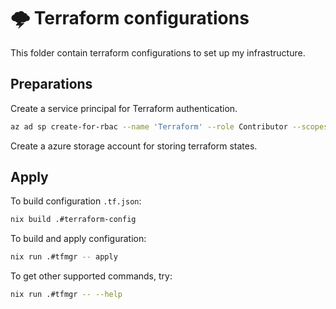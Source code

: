 # 🌩️ Terraform configurations

This folder contain terraform configurations to set up my infrastructure.

## Preparations

Create a service principal for Terraform authentication.

```bash
az ad sp create-for-rbac --name 'Terraform' --role Contributor --scopes /subscriptions/d80e6deb-21e3-4aed-9455-5573a2086f66
```

Create a azure storage account for storing terraform states.

## Apply

To build configuration `.tf.json`:

```bash
nix build .#terraform-config
```

To build and apply configuration:

```bash
nix run .#tfmgr -- apply
```

To get other supported commands, try:

```bash
nix run .#tfmgr -- --help
```
